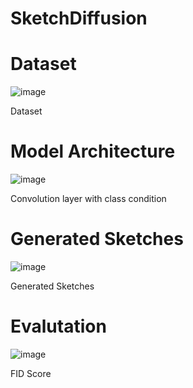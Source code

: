# SketchDiffusion

# Dataset 
![image](https://github.com/user-attachments/assets/f502a56f-b2a6-4fcb-9dde-6d4537fd3587)

Dataset 

# Model Architecture 
![image](https://github.com/user-attachments/assets/b6df61b1-2d35-47ab-8dfa-56b50a808a54)

Convolution layer with class condition 

# Generated Sketches
![image](https://github.com/user-attachments/assets/56a750ba-9346-4069-8603-a72920e7eeaf)

Generated Sketches

# Evalutation

![image](https://github.com/user-attachments/assets/18b56e44-5380-4e36-81af-1a38f88064e6)

FID Score
